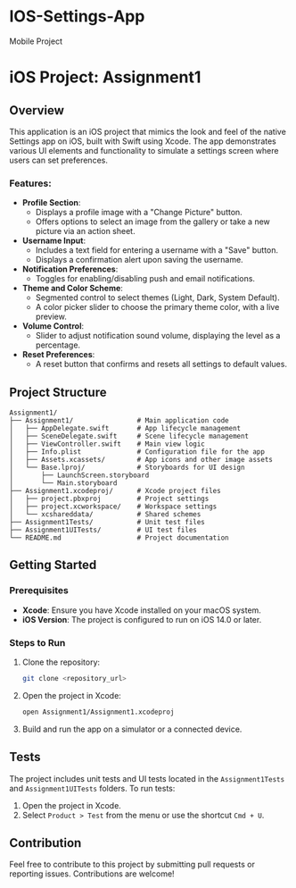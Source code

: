 # IOS-Settings-App
Mobile Project
# iOS Project: Assignment1

## Overview

This application is an iOS project that mimics the look and feel of the native Settings app on iOS, built with Swift using Xcode. The app demonstrates various UI elements and functionality to simulate a settings screen where users can set preferences.

### Features:

- **Profile Section**:
  - Displays a profile image with a "Change Picture" button.
  - Offers options to select an image from the gallery or take a new picture via an action sheet.
- **Username Input**:
  - Includes a text field for entering a username with a "Save" button.
  - Displays a confirmation alert upon saving the username.
- **Notification Preferences**:
  - Toggles for enabling/disabling push and email notifications.
- **Theme and Color Scheme**:
  - Segmented control to select themes (Light, Dark, System Default).
  - A color picker slider to choose the primary theme color, with a live preview.
- **Volume Control**:
  - Slider to adjust notification sound volume, displaying the level as a percentage.
- **Reset Preferences**:
  - A reset button that confirms and resets all settings to default values.

## Project Structure

```
Assignment1/
├── Assignment1/                # Main application code
│   ├── AppDelegate.swift       # App lifecycle management
│   ├── SceneDelegate.swift     # Scene lifecycle management
│   ├── ViewController.swift    # Main view logic
│   ├── Info.plist              # Configuration file for the app
│   ├── Assets.xcassets/        # App icons and other image assets
│   └── Base.lproj/             # Storyboards for UI design
│       ├── LaunchScreen.storyboard
│       └── Main.storyboard
├── Assignment1.xcodeproj/      # Xcode project files
│   ├── project.pbxproj         # Project settings
│   ├── project.xcworkspace/    # Workspace settings
│   └── xcshareddata/           # Shared schemes
├── Assignment1Tests/           # Unit test files
├── Assignment1UITests/         # UI test files
└── README.md                   # Project documentation
```

## Getting Started

### Prerequisites

- **Xcode**: Ensure you have Xcode installed on your macOS system.
- **iOS Version**: The project is configured to run on iOS 14.0 or later.

### Steps to Run

1. Clone the repository:
   ```bash
   git clone <repository_url>
   ```
2. Open the project in Xcode:
   ```bash
   open Assignment1/Assignment1.xcodeproj
   ```
3. Build and run the app on a simulator or a connected device.

## Tests

The project includes unit tests and UI tests located in the `Assignment1Tests` and `Assignment1UITests` folders. To run tests:

1. Open the project in Xcode.
2. Select `Product > Test` from the menu or use the shortcut `Cmd + U`.

## Contribution

Feel free to contribute to this project by submitting pull requests or reporting issues. Contributions are welcome!

